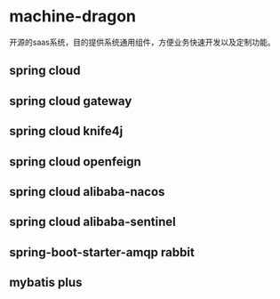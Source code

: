 # machine-dragon
开源的saas系统，目的提供系统通用组件，方便业务快速开发以及定制功能。

## spring cloud

## spring cloud gateway

## spring cloud knife4j

## spring cloud openfeign

## spring cloud alibaba-nacos

## spring cloud alibaba-sentinel

## spring-boot-starter-amqp rabbit

## mybatis plus


